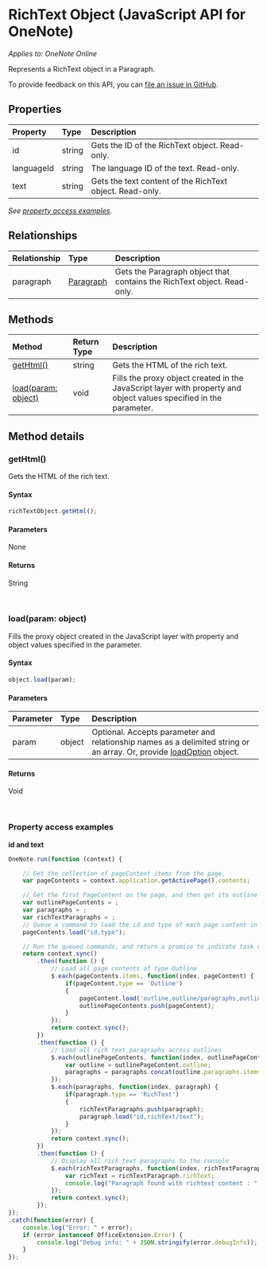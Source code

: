# RichText Object (JavaScript API for OneNote)

_Applies to: OneNote Online_  

Represents a RichText object in a Paragraph.

To provide feedback on this API, you can [file an issue in GitHub](https://github.com/OfficeDev/office-js-docs/issues/new?title=OneNote-richText).

## Properties

| Property	   | Type	|Description|
|:---------------|:--------|:----------|
|id|string|Gets the ID of the RichText object. Read-only.|
|languageId|string|The language ID of the text. Read-only.|
|text|string|Gets the text content of the RichText object. Read-only.|

_See [property access examples](#property-access-examples)_.

## Relationships

| Relationship | Type	|Description| 
|:---------------|:--------|:----------|
|paragraph|[Paragraph](paragraph.md)|Gets the Paragraph object that contains the RichText object. Read-only.|

## Methods

| Method		   | Return Type	|Description| 
|:---------------|:--------|:----------|
|[getHtml()](#gethtml)|string|Gets the HTML of the rich text.|
|[load(param: object)](#loadparam-object)|void|Fills the proxy object created in the JavaScript layer with property and object values specified in the parameter.|

## Method details

### getHtml()

Gets the HTML of the rich text.

#### Syntax

```js
richTextObject.getHtml();
```

#### Parameters

None

#### Returns

String

<br/>

### load(param: object)

Fills the proxy object created in the JavaScript layer with property and object values specified in the parameter.

#### Syntax

```js
object.load(param);
```

#### Parameters

| Parameter	   | Type	|Description|
|:---------------|:--------|:----------|
|param|object|Optional. Accepts parameter and relationship names as a delimited string or an array. Or, provide [loadOption](loadoption.md) object.|

#### Returns

Void

<br/>

### Property access examples

**id and text**

```js
OneNote.run(function (context) {

	// Get the collection of pageContent items from the page.
	var pageContents = context.application.getActivePage().contents;

	// Get the first PageContent on the page, and then get its outline's paragraphs.
	var outlinePageContents = ;
	var paragraphs = ;
	var richTextParagraphs = ;
	// Queue a command to load the id and type of each page content in the outline.
	pageContents.load("id,type");

	// Run the queued commands, and return a promise to indicate task completion.
	return context.sync()
		.then(function () {
			// Load all page contents of type Outline
			$.each(pageContents.items, function(index, pageContent) {
				if(pageContent.type == 'Outline')
				{
					pageContent.load('outline,outline/paragraphs,outline/paragraphs/type');
					outlinePageContents.push(pageContent);
				}
			});
			return context.sync();
		})
		.then(function () {
			// Load all rich text paragraphs across outlines
			$.each(outlinePageContents, function(index, outlinePageContent) {
				var outline = outlinePageContent.outline;
				paragraphs = paragraphs.concat(outline.paragraphs.items);
			});
			$.each(paragraphs, function(index, paragraph) {
				if(paragraph.type == 'RichText')
				{
					richTextParagraphs.push(paragraph);
					paragraph.load("id,richText/text");
				}
			});
			return context.sync();
		})
		.then(function () {
			// Display all rich text paragraphs to the console
			$.each(richTextParagraphs, function(index, richTextParagraph) {
				var richText = richTextParagraph.richText;
				console.log("Paragraph found with richtext content : " + richText.text + " and richtext id : " + richText.id);
			});
			return context.sync();
		});
});
.catch(function(error) {
	console.log("Error: " + error);
	if (error instanceof OfficeExtension.Error) {
		console.log("Debug info: " + JSON.stringify(error.debugInfo));
	}
}); 
```

<br/>
